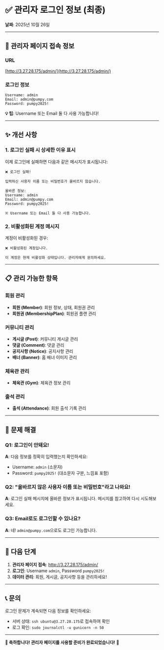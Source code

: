 # ✅ 관리자 로그인 정보 (최종)

**날짜**: 2025년 10월 26일

---

## 🔐 관리자 페이지 접속 정보

### URL
[http://3.27.28.175/admin/](http://3.27.28.175/admin/)

### 로그인 정보
```
Username: admin
Email: admin@pumpy.com
Password: pumpy2025!
```

**💡 팁**: Username 또는 Email 둘 다 사용 가능합니다!

---

## ✨ 개선 사항

### 1. 로그인 실패 시 상세한 이유 표시
이제 로그인에 실패하면 다음과 같은 메시지가 표시됩니다:

```
❌ 로그인 실패!

입력하신 사용자 이름 또는 비밀번호가 올바르지 않습니다.

올바른 정보:
Username: admin
Email: admin@pumpy.com
Password: pumpy2025!

※ Username 또는 Email 둘 다 사용 가능합니다.
```

### 2. 비활성화된 계정 메시지
계정이 비활성화된 경우:

```
❌ 비활성화된 계정입니다.

이 계정은 현재 비활성화 상태입니다. 관리자에게 문의하세요.
```

---

## 📋 관리 가능한 항목

### 회원 관리
- **회원 (Member)**: 회원 정보, 상태, 회원권 관리
- **회원권 (MembershipPlan)**: 회원권 플랜 관리

### 커뮤니티 관리
- **게시글 (Post)**: 커뮤니티 게시글 관리
- **댓글 (Comment)**: 댓글 관리
- **공지사항 (Notice)**: 공지사항 관리
- **배너 (Banner)**: 홈 배너 이미지 관리

### 체육관 관리
- **체육관 (Gym)**: 체육관 정보 관리

### 출석 관리
- **출석 (Attendance)**: 회원 출석 기록 관리

---

## 🔧 문제 해결

### Q1: 로그인이 안돼요!
**A**: 다음 정보를 정확히 입력했는지 확인하세요:
- Username: `admin` (소문자)
- Password: `pumpy2025!` (대소문자 구분, 느낌표 포함)

### Q2: "올바르지 않은 사용자 이름 또는 비밀번호"라고 나와요!
**A**: 로그인 실패 메시지에 올바른 정보가 표시됩니다. 메시지를 참고하여 다시 시도해보세요.

### Q3: Email로도 로그인할 수 있나요?
**A**: 네! `admin@pumpy.com`으로도 로그인 가능합니다.

---

## 🚀 다음 단계

1. **관리자 페이지 접속**: http://3.27.28.175/admin/
2. **로그인**: Username `admin`, Password `pumpy2025!`
3. **데이터 관리**: 회원, 게시글, 공지사항 등을 관리하세요!

---

## 📞 문의

로그인 문제가 계속되면 다음 정보를 확인하세요:
- 서버 상태: `ssh ubuntu@3.27.28.175`로 접속하여 확인
- 로그 확인: `sudo journalctl -u gunicorn -n 50`

---

**🎊 축하합니다! 관리자 페이지를 사용할 준비가 완료되었습니다!** 🎊

